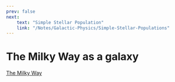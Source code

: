 ```yaml
---
prev: false
next:
    text: "Simple Stellar Population"
    link: "/Notes/Galactic-Physics/Simple-Stellar-Populations"
---
```


# The Milky Way as a galaxy

[The Milky Way](https://evolution.calpoly.edu/milky-way-galaxy)